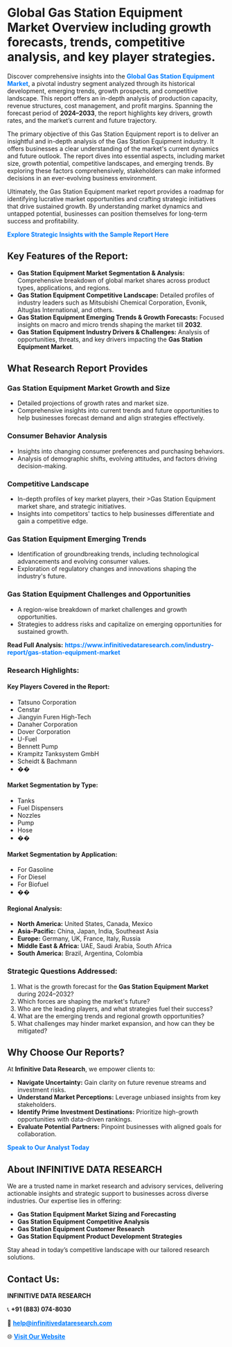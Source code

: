 <h1>Global Gas Station Equipment Market Overview including growth forecasts, trends, competitive analysis, and key player strategies.</h1>
<p>
Discover comprehensive insights into the 
<a href="https://www.infinitivedataresearch.com/industry-report/gas-station-equipment-market" rel="dofollow" style="color: #007BFF; text-decoration: none;"><strong>Global Gas Station Equipment Market</strong></a>, a pivotal industry segment analyzed through its historical development, emerging trends, growth prospects, and competitive landscape. This report offers an in-depth analysis of production capacity, revenue structures, cost management, and profit margins. Spanning the forecast period of <strong>2024–2033</strong>, the report highlights key drivers, growth rates, and the market’s current and future trajectory.
</p>
<p>
The primary objective of this Gas Station Equipment report is to deliver an insightful and in-depth analysis of the Gas Station Equipment industry. It offers businesses a clear understanding of the market's current dynamics and future outlook. The report dives into essential aspects, including market size, growth potential, competitive landscapes, and emerging trends. By exploring these factors comprehensively, stakeholders can make informed decisions in an ever-evolving business environment.
</p>
<p>
Ultimately, the Gas Station Equipment market report provides a roadmap for identifying lucrative market opportunities and crafting strategic initiatives that drive sustained growth. By understanding market dynamics and untapped potential, businesses can position themselves for long-term success and profitability.
</p>
<p>
<a href="https://www.infinitivedataresearch.com/request-sample/reportId=109483" style="color: #007BFF; text-decoration: none;"><strong>Explore Strategic Insights with the Sample Report Here</strong></a>
</p>

<h2>Key Features of the Report:</h2>
<ul>
<li><strong>Gas Station Equipment Market Segmentation & Analysis:</strong> Comprehensive breakdown of global market shares across product types, applications, and regions.</li>
<li><strong>Gas Station Equipment Competitive Landscape:</strong> Detailed profiles of industry leaders such as Mitsubishi Chemical Corporation, Evonik, Altuglas International, and others.</li>
<li><strong>Gas Station Equipment Emerging Trends & Growth Forecasts:</strong> Focused insights on macro and micro trends shaping the market till <strong>2032</strong>.</li>
<li><strong>Gas Station Equipment Industry Drivers & Challenges:</strong> Analysis of opportunities, threats, and key drivers impacting the <strong>Gas Station Equipment Market</strong>.</li>
</ul>

<h2>What Research Report Provides</h2>
<h3>Gas Station Equipment Market Growth and Size</h3>
<ul>
<li>Detailed projections of growth rates and market size.</li>
<li>Comprehensive insights into current trends and future opportunities to help businesses forecast demand and align strategies effectively.</li>
</ul>

<h3>Consumer Behavior Analysis</h3>
<ul>
<li>Insights into changing consumer preferences and purchasing behaviors.</li>
<li>Analysis of demographic shifts, evolving attitudes, and factors driving decision-making.</li>
</ul>

<h3>Competitive Landscape</h3>
<ul>
<li>In-depth profiles of key market players, their >Gas Station Equipment market share, and strategic initiatives.</li>
<li>Insights into competitors' tactics to help businesses differentiate and gain a competitive edge.</li>
</ul>

<h3>Gas Station Equipment Emerging Trends</h3>
<ul>
<li>Identification of groundbreaking trends, including technological advancements and evolving consumer values.</li>
<li>Exploration of regulatory changes and innovations shaping the industry's future.</li>
</ul>

<h3>Gas Station Equipment Challenges and Opportunities</h3>
<ul>
<li>A region-wise breakdown of market challenges and growth opportunities.</li>
<li>Strategies to address risks and capitalize on emerging opportunities for sustained growth.</li>
</ul>
<p><strong>Read Full Analysis:</strong> <a href="https://www.infinitivedataresearch.com/industry-report/gas-station-equipment-market" rel="dofollow" style="color: #007BFF; text-decoration: none;"><strong>https://www.infinitivedataresearch.com/industry-report/gas-station-equipment-market</strong></a></p>
<h3>Research Highlights:</h3>
<h4>Key Players Covered in the Report:</h4>
<ul><li>Tatsuno Corporation</li><li>Censtar</li><li>Jiangyin Furen High-Tech</li><li>Danaher Corporation</li><li>Dover Corporation</li><li>U-Fuel</li><li>Bennett Pump</li><li>Krampitz Tanksystem GmbH</li><li>Scheidt &amp; Bachmann</li><li>��</li></ul>
<h4>Market Segmentation by Type:</h4>
<ul><li>Tanks</li><li>Fuel Dispensers</li><li>Nozzles</li><li>Pump</li><li>Hose</li><li>��</li></ul>
<h4>Market Segmentation by Application:</h4>
<ul><li>For Gasoline</li><li>For Diesel</li><li>For Biofuel</li><li>��</li></ul>

<h4>Regional Analysis:</h4>
<ul>
<li><strong>North America:</strong> United States, Canada, Mexico</li>
<li><strong>Asia-Pacific:</strong> China, Japan, India, Southeast Asia</li>
<li><strong>Europe:</strong> Germany, UK, France, Italy, Russia</li>
<li><strong>Middle East & Africa:</strong> UAE, Saudi Arabia, South Africa</li>
<li><strong>South America:</strong> Brazil, Argentina, Colombia</li>
</ul>

<h3>Strategic Questions Addressed:</h3>
<ol>
<li>What is the growth forecast for the <strong>Gas Station Equipment Market</strong> during 2024–2032?</li>
<li>Which forces are shaping the market's future?</li>
<li>Who are the leading players, and what strategies fuel their success?</li>
<li>What are the emerging trends and regional growth opportunities?</li>
<li>What challenges may hinder market expansion, and how can they be mitigated?</li>
</ol>

<h2>Why Choose Our Reports?</h2>
<p>At <strong>Infinitive Data Research</strong>, we empower clients to:</p>
<ul>
<li><strong>Navigate Uncertainty:</strong> Gain clarity on future revenue streams and investment risks.</li>
<li><strong>Understand Market Perceptions:</strong> Leverage unbiased insights from key stakeholders.</li>
<li><strong>Identify Prime Investment Destinations:</strong> Prioritize high-growth opportunities with data-driven rankings.</li>
<li><strong>Evaluate Potential Partners:</strong> Pinpoint businesses with aligned goals for collaboration.</li>
</ul>
<p><a href="https://www.infinitivedataresearch.com/industry-report/gas-station-equipment-market" rel="dofollow" style="color: #007BFF; text-decoration: none;"><strong>Speak to Our Analyst Today</strong></a></p>

<h2>About INFINITIVE DATA RESEARCH</h2>
<p>We are a trusted name in market research and advisory services, delivering actionable insights and strategic support to businesses across diverse industries. Our expertise lies in offering:</p>
<ul>
<li><strong>Gas Station Equipment Market Sizing and Forecasting</strong></li>
<li><strong>Gas Station Equipment Competitive Analysis</strong></li>
<li><strong>Gas Station Equipment Customer Research</strong></li>
<li><strong>Gas Station Equipment Product Development Strategies</strong></li>
</ul>
<p>Stay ahead in today’s competitive landscape with our tailored research solutions.</p>

<h2>Contact Us:</h2>
<p><strong>INFINITIVE DATA RESEARCH</strong></p>
<p>📞 <strong>+91 (883) 074-8030</strong></p>
<p>📧 <strong><a href="mailto:help@infinitivedataresearch.com" style="color: #007BFF;">help@infinitivedataresearch.com</a></strong></p>
<p>🌐 <strong><a href="https://www.infinitivedataresearch.com" rel="dofollow" style="color: #007BFF;">Visit Our Website</a></strong></p>
